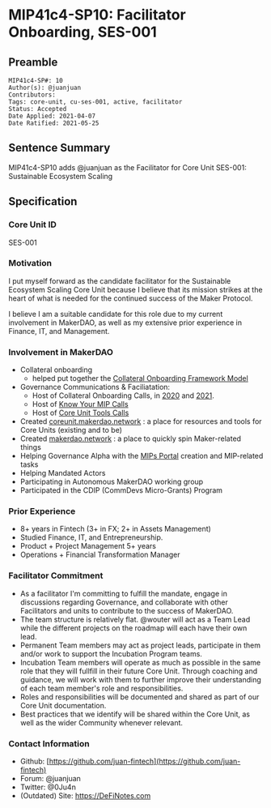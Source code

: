 # MIP41c4-SP10: Facilitator Onboarding, SES-001

## Preamble

```
MIP41c4-SP#: 10
Author(s): @juanjuan
Contributors:
Tags: core-unit, cu-ses-001, active, facilitator
Status: Accepted
Date Applied: 2021-04-07
Date Ratified: 2021-05-25
```

## Sentence Summary

MIP41c4-SP10 adds @juanjuan as the Facilitator for Core Unit SES-001: Sustainable Ecosystem Scaling

## Specification

### Core Unit ID

SES-001

### Motivation

I put myself forward as the candidate facilitator for the Sustainable Ecosystem Scaling Core Unit because I believe that its mission strikes at the heart of what is needed for the continued success of the Maker Protocol.

I believe I am a suitable candidate for this role due to my current involvement in MakerDAO, as well as my extensive prior experience in Finance, IT, and Management.

### Involvement in MakerDAO

- Collateral onboarding
    - helped put together the [Collateral Onboarding Framework Model](https://forum.makerdao.com/t/collateral-onboarding-framework-a-model/4838)
- Governance Communications & Faciliatation:
    - Host of Collateral Onboarding Calls, in [2020](https://forum.makerdao.com/t/all-your-collateral-calls-are-belong-to-us-2020-recap-upcoming/5718/) and [2021](https://forum.makerdao.com/t/collateral-onboarding-calls-listing-2021-edition/6566/).
    - Host of [Know Your MIP Calls](https://forum.makerdao.com/t/know-your-mip-index/6768)
    - Host of [Core Unit Tools Calls](https://forum.makerdao.com/c/core-units/core-unit-meetings/32)
- Created [coreunit.makerdao.network](https://coreunit.makerdao.network) : a place for resources and tools for Core Units (existing and to be)
- Created [makerdao.network](https://makerdao.network) : a place to quickly spin Maker-related things
- Helping Governance Alpha with the [MIPs Portal](https://mips.makerdao.com/) creation and MIP-related tasks
- Helping Mandated Actors
- Participating in Autonomous MakerDAO working group
- Participated in the CDIP (CommDevs Micro-Grants) Program

### Prior Experience

- 8+ years in Fintech (3+ in FX; 2+ in Assets Management)
- Studied Finance, IT, and Entrepreneurship.
- Product + Project Management 5+ years
- Operations + Financial Transformation Manager

### Facilitator Commitment

- As a facilitator I'm committing to fulfill the mandate, engage in discussions regarding Governance, and collaborate with other Facilitators and units to contribute to the success of MakerDAO.
- The team structure is relatively flat. @wouter will act as a Team Lead while the different projects on the roadmap will each have their own lead.
- Permanent Team members may act as project leads, participate in them and/or work to support the Incubation Program teams.
- Incubation Team members will operate as much as possible in the same role that they will fullfill in their future Core Unit. Through coaching and guidance, we will work with them to further improve their understanding of each team member's role and responsibilities.
- Roles and responsibilities will be documented and shared as part of our Core Unit documentation.
- Best practices that we identify will be shared within the Core Unit, as well as the wider Community whenever relevant.

### Contact Information

- Github: [https://github.com/juan-fintech](https://github.com/juan-fintech)
- Forum: @juanjuan
- Twitter: @0Ju4n
- (Outdated) Site: https://DeFiNotes.com

